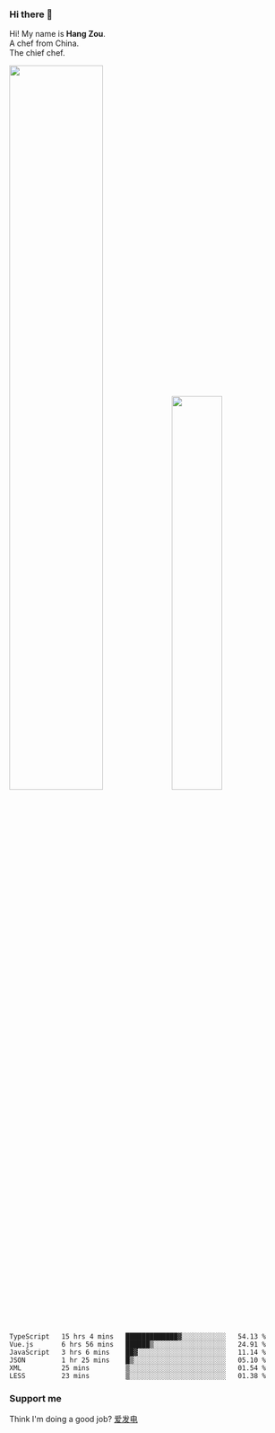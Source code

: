 ### Hi there 👋

Hi! My name is **Hang Zou**.  
A chef from China.  
The chief chef.

<img align="" width="57.5%" src="https://github-readme-stats.vercel.app/api?username=zouhangwithsweet&hide_title=true&hide_border=true&show_icons=true&include_all_commits=true&line_height=21" /><img align="" width="42.4%" src="https://github-readme-stats.vercel.app/api/top-langs/?username=zouhangwithsweet&hide_title=true&hide_border=true&layout=compact" />

<!--START_SECTION:waka-->

```text
TypeScript   15 hrs 4 mins   █████████████▓░░░░░░░░░░░   54.13 %
Vue.js       6 hrs 56 mins   ██████▒░░░░░░░░░░░░░░░░░░   24.91 %
JavaScript   3 hrs 6 mins    ██▓░░░░░░░░░░░░░░░░░░░░░░   11.14 %
JSON         1 hr 25 mins    █▒░░░░░░░░░░░░░░░░░░░░░░░   05.10 %
XML          25 mins         ▒░░░░░░░░░░░░░░░░░░░░░░░░   01.54 %
LESS         23 mins         ▒░░░░░░░░░░░░░░░░░░░░░░░░   01.38 %
```

<!--END_SECTION:waka-->

### Support me

Think I'm doing a good job? [爱发电](https://afdian.net/@zouhangsweet)

